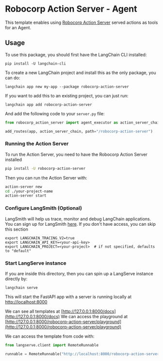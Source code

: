 # Robocorp Action Server - Agent

This template enables using [Robocorp Action Server](https://github.com/robocorp/robocorp) served actions as tools for an Agent.

## Usage

To use this package, you should first have the LangChain CLI installed:

```shell
pip install -U langchain-cli
```

To create a new LangChain project and install this as the only package, you can do:

```shell
langchain app new my-app --package robocorp-action-server
```

If you want to add this to an existing project, you can just run:

```shell
langchain app add robocorp-action-server
```

And add the following code to your `server.py` file:

```python
from robocorp_action_server import agent_executor as action_server_chain

add_routes(app, action_server_chain, path="/robocorp-action-server")
```

### Running the Action Server

To run the Action Server, you need to have the Robocorp Action Server installed

```bash
pip install -U robocorp-action-server
```

Then you can run the Action Server with:

```bash
action-server new
cd ./your-project-name
action-server start
```

### Configure LangSmith (Optional)

LangSmith will help us trace, monitor and debug LangChain applications.
You can sign up for LangSmith [here](https://smith.langchain.com/).
If you don't have access, you can skip this section

```shell
export LANGCHAIN_TRACING_V2=true
export LANGCHAIN_API_KEY=<your-api-key>
export LANGCHAIN_PROJECT=<your-project>  # if not specified, defaults to "default"
```

### Start LangServe instance

If you are inside this directory, then you can spin up a LangServe instance directly by:

```shell
langchain serve
```

This will start the FastAPI app with a server is running locally at
[http://localhost:8000](http://localhost:8000)

We can see all templates at [http://127.0.0.1:8000/docs](http://127.0.0.1:8000/docs)
We can access the playground at [http://127.0.0.1:8000/robocorp-action-server/playground](http://127.0.0.1:8000/robocorp-action-server/playground)

We can access the template from code with:

```python
from langserve.client import RemoteRunnable

runnable = RemoteRunnable("http://localhost:8000/robocorp-action-server")
```
